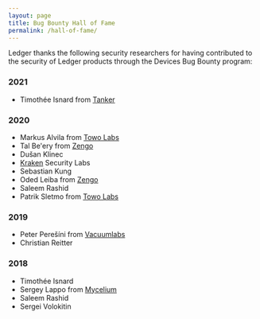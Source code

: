 ```yaml
---
layout: page
title: Bug Bounty Hall of Fame
permalink: /hall-of-fame/
---
```


Ledger thanks the following security researchers for having contributed to the
security of Ledger products through the Devices Bug Bounty program:

### 2021

- Timothée Isnard from [Tanker](https://tanker.io)

### 2020

- Markus Alvila from [Towo Labs](https://towo.io/)
- Tal Be'ery from [Zengo](https://zengo.com/)
- Dušan Klinec
- [Kraken](https://www.kraken.com/) Security Labs
- Sebastian Kung
- Oded Leiba from [Zengo](https://zengo.com/)
- Saleem Rashid
- Patrik Sletmo from [Towo Labs](https://towo.io/)

### 2019

- Peter Perešíni from [Vacuumlabs](https://vacuumlabs.com/)
- Christian Reitter

### 2018

- Timothée Isnard
- Sergey Lappo from [Mycelium](https://mycelium.com/)
- Saleem Rashid
- Sergei Volokitin
